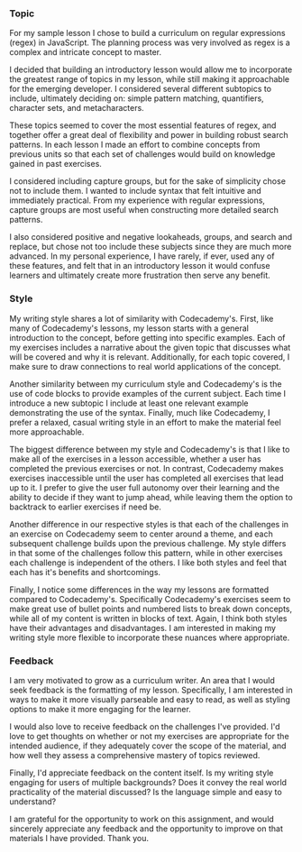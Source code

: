 ### Topic

For my sample lesson I chose to build a curriculum on regular expressions (regex) in JavaScript. The planning process was very involved as regex is a complex and intricate concept to master.  

I decided that building an introductory lesson would allow me to incorporate the greatest range of topics in my lesson, while still making it approachable for the emerging developer. I considered several different subtopics to include, ultimately deciding on: simple pattern matching, quantifiers, character sets, and metacharacters. 

These topics seemed to cover the most essential features of regex, and together offer a great deal of flexibility and power in building robust search patterns. In each lesson I made an effort to combine concepts from previous units so that each set of challenges would build on knowledge gained in past exercises. 

I considered including capture groups, but for the sake of simplicity chose not to include them. I wanted to include syntax that felt intuitive and immediately practical. From my experience with regular expressions, capture groups are most useful when constructing more detailed search patterns. 

I also considered positive and negative lookaheads, groups, and search and replace, but chose not too include these subjects since they are much more advanced. In my personal experience, I have rarely, if ever, used any of these features, and felt that in an introductory lesson it would confuse learners and ultimately create more frustration then serve any benefit.

### Style

My writing style shares a lot of similarity with Codecademy's. First, like many of Codecademy's lessons, my lesson starts with a general introduction to the concept, before getting into specific examples. Each of my exercises includes a narrative about the given topic that discusses what will be covered and why it is relevant. Additionally, for each topic covered, I make sure to draw connections to real world applications of the concept. 

Another similarity between my curriculum style and Codecademy's is the use of code blocks to provide examples of the current subject. Each time I introduce a new subtopic I include at least one relevant example demonstrating the use of the syntax. Finally, much like Codecademy, I prefer a relaxed, casual writing style in an effort to make the material feel more approachable. 

The biggest difference between my style and Codecademy's is that I like to make all of the exercises in a lesson accessible, whether a user has completed the previous exercises or not. In contrast, Codecademy makes exercises inaccessible until the user has completed all exercises that lead up to it. I prefer to give the user full autonomy over their learning and the ability to decide if they want to jump ahead, while leaving them the option to backtrack to earlier exercises if need be.  

Another difference in our respective styles is that each of the challenges in an exercise on Codecademy seem to center around a theme, and each subsequent challenge builds upon the previous challenge. My style differs in that some of the challenges follow this pattern, while in other exercises each challenge is independent of the others. I like both styles and feel that each has it's  benefits and shortcomings. 

Finally, I notice some differences in the way my lessons are formatted compared to Codecademy's. Specifically Codecademy's exercises seem to make great use of bullet points and numbered lists to break down concepts, while all of my content is written in blocks of text. Again, I think both styles have their advantages and disadvantages. I am interested in making my writing style more flexible to incorporate these nuances where appropriate.

### Feedback

I am very motivated to grow as a curriculum writer. An area that I would seek feedback is the formatting of my lesson. Specifically, I am interested in ways to make it more visually parseable and easy to read, as well as styling options to make it more engaging for the learner. 

I would also love to receive feedback on the challenges I've provided. I'd love to get thoughts on whether or not my exercises are appropriate for the intended audience, if they adequately cover the scope of the material, and how well they assess a comprehensive mastery of topics reviewed.

Finally, I'd appreciate feedback on the content itself. Is my writing style engaging for users of multiple backgrounds? Does it convey the real world practicality of the material discussed? Is the language simple and easy to understand?

I am grateful for the opportunity to work on this assignment, and would sincerely appreciate any feedback and the opportunity to improve on that materials I have provided. Thank you.